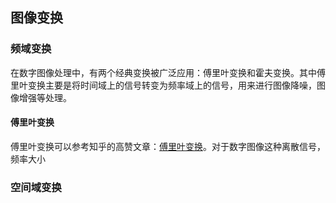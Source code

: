 ## 图像变换


### 频域变换

在数字图像处理中，有两个经典变换被广泛应用：傅里叶变换和霍夫变换。其中傅里叶变换主要是将时间域上的信号转变为频率域上的信号，用来进行图像降噪，图像增强等处理。

#### 傅里叶变换

傅里叶变换可以参考知乎的高赞文章：[傅里叶变换](https://zhuanlan.zhihu.com/p/19763358)。对于数字图像这种离散信号，频率大小



### 空间域变换